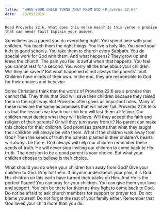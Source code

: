 ```yaml
---
title:  "WHEN YOUR CHILD TURNS AWAY FROM GOD (Proverbs 22:6)"
date:   23/05/2019
---
```




`Read Proverbs 22:6. What does this verse mean? Is this verse a promise that can never fail? Explain your answer.`

Sometimes as a parent you do everything right. You spend time with your children. You teach them the right things. You live a holy life. You send your kids to good schools. You take them to church every Sabbath. You do special work for God with them. And what happens? They grow up and leave the church. The pain you feel is awful when that happens. You feel you cannot rest for a second. You worry all the time about your children. Will they be saved? But what happened is not always the parents’ fault. Children have minds of their own. In the end, they are responsible to God for their choices and behavior.

Some Christians think that the words of Proverbs 22:6 are a promise that cannot fail. They think that God will save their children because they raised them in the right way. But Proverbs often gives us important rules. Many of these rules are the same as promises that will never fail. Proverbs 22:6 tells us that the lessons we teach our children will last them a lifetime. Our children must decide what they will believe. Will they accept the faith and religion of their parents? Or will they turn away from it? No parent can make this choice for their children. God promises parents that what they taught their children will always be with them. What if the children walk away from God? Then the seeds of truth the parents planted in their children’s hearts will always be there. God always will help our children remember these seeds of truth. He will never stop inviting our children to come back to His truth. The decision to be a good parent is your choice. But what your children choose to believe is their choice. 

What should you do when your children turn away from God? Give your children to God. Pray for them. If anyone understands your pain, it is God. His children on this earth have turned their backs on Him. And He is the perfect Parent! You can pray for your children. You can give them your love and support. You can be there for them as they fight to come back to God. Do not be afraid to ask church members for support or prayer too. Do not blame yourself. Do not forget the rest of your family either. Remember that God loves your child more than you do. 